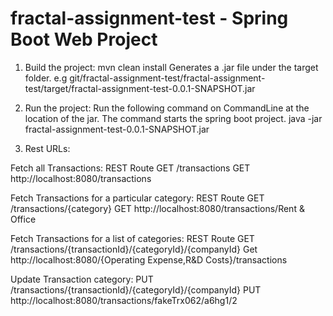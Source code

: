 # fractal-assignment-test - Spring Boot Web Project

1. Build the project:
mvn clean install
Generates a .jar file under the target folder.
e.g git/fractal-assignment-test/fractal-assignment-test/target/fractal-assignment-test-0.0.1-SNAPSHOT.jar

2. Run the project:
Run the following command on CommandLine at the location of the jar. The command starts the spring boot project.
java -jar fractal-assignment-test-0.0.1-SNAPSHOT.jar

3. Rest URLs:

Fetch all Transactions:
REST Route GET /transactions
GET http://localhost:8080/transactions

Fetch Transactions for a particular category:
REST Route GET /transactions/{category}
GET http://localhost:8080/transactions/Rent & Office 

Fetch Transactions for a list of categories:
REST Route GET /transactions/{transactionId}/{categoryId}/{companyId}
Get http://localhost:8080/{Operating Expense,R&D Costs}/transactions

Update Transaction category:
PUT /transactions/{transactionId}/{categoryId}/{companyId}
PUT http://localhost:8080/transactions/fakeTrx062/a6hg1/2